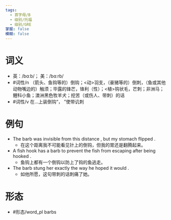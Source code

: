 ```yaml
---
tags:
  - 首字母/B
  - 级别/托福
  - 级别/GRE
掌握: false
模糊: false
---
```

# 词义
- 英：/bɑːb/； 美：/bɑːrb/
- #词性/n  （箭头、鱼钩等的）倒钩；<动>羽支，（豪猪等的）倒刺，（鱼或其他动物嘴边的）触须；毕露的锋芒，锋利（性）；<植>钩状毛，芒刺；非洲马；鲤科小鱼；澳洲黑色牧羊犬；挖苦（或伤人、带刺）的话
- #词性/v  在...上装倒钩“， ”使带讥刺
# 例句
- The barb was invisible from this distance , but my stomach flipped .
	- 在这个距离我不可能看见针上的倒钩，但我的胃还是翻腾起来。
- A fish hook has a barb to prevent the fish from escaping after being hooked .
	- 鱼钩上都有一个倒钩以防上了钩的鱼逃走。
- The barb stung her exactly the way he hoped it would .
	- 如他所愿，这句带刺的话刺痛了她。
# 形态
- #形态/word_pl barbs
